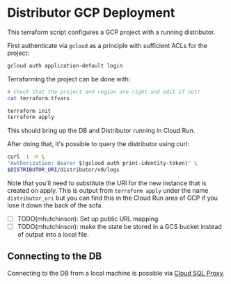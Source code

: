 # Distributor GCP Deployment

This terraform script configures a GCP project with a running distributor.

First authenticate via `gcloud` as a principle with sufficient ACLs for
the project:
```bash
gcloud auth application-default login
```

Terraforming the project can be done with:
```bash
# Check that the project and region are right and edit if not!
cat terraform.tfvars

terraform init
terraform apply
```

This should bring up the DB and Distributor running in Cloud Run.

After doing that, it's possible to query the distributor using curl:

```bash
curl -i -H \
"Authorization: Bearer $(gcloud auth print-identity-token)" \
$DISTRIBUTOR_URI/distributor/v0/logs
```

Note that you'll need to substitute the URI for the new instance that is
created on apply. This is output from `terraform apply` under the name
`distributor_uri` but you can find this in the Cloud Run area of GCP if
you lose it down the back of the sofa.

- [ ] TODO(mhutchinson): Set up public URL mapping
- [ ] TODO(mhutchinson): make the state be stored in a GCS bucket instead of
      output into a local file.

## Connecting to the DB

Connecting to the DB from a local machine is possible via [Cloud SQL Proxy](https://cloud.google.com/sql/docs/mysql/connect-auth-proxy).
